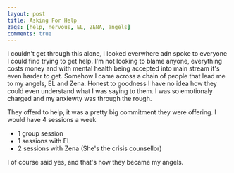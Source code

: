 ```yaml
---
layout: post
title: Asking For Help
zags: [help, nervous, EL, ZENA, angels]
comments: true
---
```

I couldn't get through this alone, I looked everwhere adn spoke to everyone I could find trying to get help. 
I'm not looking to blame anyone, everything costs money and with mental health being accepted into main stream it's even harder to get.
Somehow I came across a chain of people that lead me to my angels, EL and Zena. Honest to goodness I have no idea how they could even understand what I was saying to them. I was so emotionaly charged and my anxiewty was through the rough.

They offerd to help, it was a pretty big commitment they were offering. I would have 4 sessions a week
- 1 group session
- 1 sessions with EL
- 2 sessions with Zena (She's the crisis counsellor) 

I of course said yes, and that's how they became my angels.
